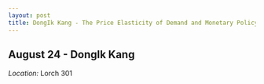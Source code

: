 ```yaml
---
layout: post
title: DongIk Kang - The Price Elasticity of Demand and Monetary Policy Transmission (August 24)
---
```

## August 24 - DongIk Kang

*Location:* Lorch 301

